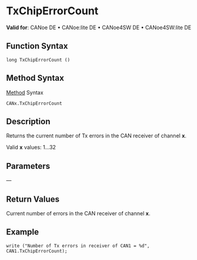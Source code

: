 # TxChipErrorCount

**Valid for**: CANoe DE • CANoe:lite DE • CANoe4SW DE • CANoe4SW:lite DE

## Function Syntax

```
long TxChipErrorCount ()
```

## Method Syntax

[Method](../../../Shared/CAPL/General/ClassesAndObjects.md) Syntax

```
CANx.TxChipErrorCount
```

## Description

Returns the current number of Tx errors in the CAN receiver of channel **x**.

Valid **x** values: 1…32

## Parameters

—

## Return Values

Current number of errors in the CAN receiver of channel **x**.

## Example

```plaintext
write ("Number of Tx errors in receiver of CAN1 = %d", CAN1.TxChipErrorCount);
```
